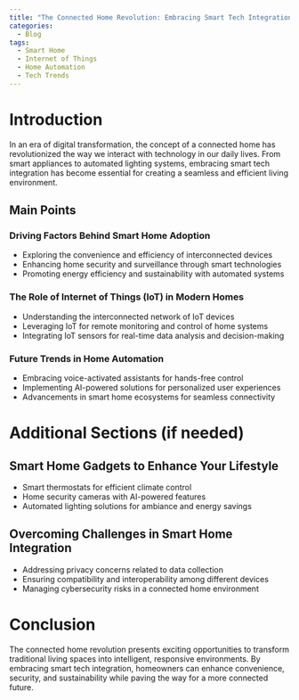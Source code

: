 ```yaml
---
title: "The Connected Home Revolution: Embracing Smart Tech Integration"
categories:
  - Blog
tags:
  - Smart Home
  - Internet of Things
  - Home Automation
  - Tech Trends
---
```


# Introduction
In an era of digital transformation, the concept of a connected home has revolutionized the way we interact with technology in our daily lives. From smart appliances to automated lighting systems, embracing smart tech integration has become essential for creating a seamless and efficient living environment.

## Main Points
### Driving Factors Behind Smart Home Adoption
- Exploring the convenience and efficiency of interconnected devices
- Enhancing home security and surveillance through smart technologies
- Promoting energy efficiency and sustainability with automated systems

### The Role of Internet of Things (IoT) in Modern Homes
- Understanding the interconnected network of IoT devices
- Leveraging IoT for remote monitoring and control of home systems
- Integrating IoT sensors for real-time data analysis and decision-making

### Future Trends in Home Automation
- Embracing voice-activated assistants for hands-free control
- Implementing AI-powered solutions for personalized user experiences
- Advancements in smart home ecosystems for seamless connectivity

# Additional Sections (if needed)
## Smart Home Gadgets to Enhance Your Lifestyle
- Smart thermostats for efficient climate control
- Home security cameras with AI-powered features
- Automated lighting solutions for ambiance and energy savings

## Overcoming Challenges in Smart Home Integration
- Addressing privacy concerns related to data collection
- Ensuring compatibility and interoperability among different devices
- Managing cybersecurity risks in a connected home environment

# Conclusion
The connected home revolution presents exciting opportunities to transform traditional living spaces into intelligent, responsive environments. By embracing smart tech integration, homeowners can enhance convenience, security, and sustainability while paving the way for a more connected future.